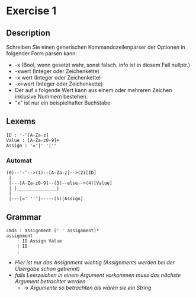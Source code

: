 # Exercise 1

## Description
Schreiben Sie einen generischen Kommandozeilenparser der Optionen in folgender Form parsen
kann:
* -x (Bool, wenn gesetzt wahr, sonst falsch. info ist in diesem Fall nullptr.)
* -xwert (Integer oder Zeichenkette)
* -x wert (Integer oder Zeichenkette)
* -x=wert (Integer oder Zeichenkette)
* Der auf x folgende Wert kann aus einem oder mehreren Zeichen inklusive Nummern bestehen.
* "x" ist nur ein beispielhafter Buchstabe

## Lexems
```
ID : '-'[A-Za-z]
Value : [A-Za-z0-9]+
Assign : '='|' '|''
```

### Automat
```
(0)--'-'-->(1)--[A-Za-z]-->(2)[ID]
 |
 |---[A-Za-z0-9]--(3)--else-->(4)[Value]
 | |_______________|
 |
 |---[=' ''']-----(5)[Assign]
```
## Grammar
```
cmds : assignment (' ' assignment)*
assignment
    : ID Assign Value
    | ID
    ;
```

* *Hier ist nur das Assignment wichtig
(Assignments werden bei der Übergabe schon getrennt)*
* *falls Leerzeichen in einem Argument vorkommen muss das nächste Argument betrachtet werden*
    * *-> Argumente so betrachten als wären sie ein String*